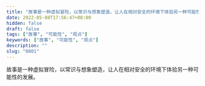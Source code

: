 ```yaml
---
title: "故事是一种虚拟冒险，以常识与想象塑造，让人在相对安全的环境下体验另一种可能性的发展。"
date: 2022-05-08T17:56:47+08:00
hidden: false
draft: false
tags: ["故事", "可能性", "观点"]
keywords: ["故事", "可能性", "观点"]
description: ""
slug: "0801"
---
```


故事是一种虚拟冒险，以常识与想象塑造，让人在相对安全的环境下体验另一种可能性的发展。